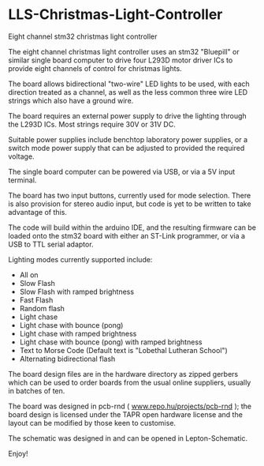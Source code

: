 # LLS-Christmas-Light-Controller
Eight channel stm32 christmas light controller

The eight channel christmas light controller uses an stm32 "Bluepill" or similar single board computer to drive four L293D motor driver ICs to provide eight channels of control for christmas lights.

The board allows bidirectional "two-wire" LED lights to be used, with each direction treated as a channel, as well as the less common three wire LED strings which also have a ground wire.

The board requires an external power supply to drive the lighting through the L293D ICs. Most strings require 30V or 31V DC.

Suitable power supplies include benchtop laboratory power supplies, or a switch mode power supply that can be adjusted to provided the required voltage.

The single board computer can be powered via USB, or via a 5V input terminal.

The board has two input buttons, currently used for mode selection. There is also provision for stereo audio input, but code is yet to be written to take advantage of this.

The code will build within the arduino IDE, and the resulting firmware can be loaded onto the stm32 board with either an ST-Link programmer, or via a USB to TTL serial adaptor.

Lighting modes currently supported include:

- All on
- Slow Flash
- Slow Flash with ramped brightness
- Fast Flash
- Random flash
- Light chase
- Light chase with bounce (pong)
- Light chase with ramped brightness
- Light chase with bounce (pong) with ramped brightness
- Text to Morse Code (Default text is "Lobethal Lutheran School")
- Alternating bidirectional flash

The board design files are in the hardware directory as zipped gerbers which can be used to order boards from the usual online suppliers, usually in batches of ten.

The board was designed in pcb-rnd ( www.repo.hu/projects/pcb-rnd ); the board design is licensed under the TAPR open hardware license and the layout can be modified by those keen to customise.

The schematic was designed in and can be opened in Lepton-Schematic.

Enjoy!
